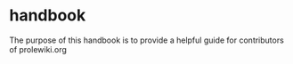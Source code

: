 # handbook
The purpose of this handbook is to provide a helpful guide for contributors of prolewiki.org
